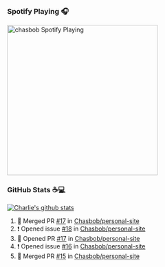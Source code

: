 ### Spotify Playing 🎧

[<img src="https://novatorem.chasbob.vercel.app/api/spotify" alt="chasbob Spotify Playing" width="350" />](https://open.spotify.com/user/charlie2026)

### GitHub Stats :coffee::computer:

[![Charlie's github stats](https://github-readme-stats-six-tau.vercel.app/api?username=chasbob)](https://github.com/anuraghazra/github-readme-stats)

<!--START_SECTION:activity-->
1. 🎉 Merged PR [#17](https://github.com/Chasbob/personal-site/pull/17) in [Chasbob/personal-site](https://github.com/Chasbob/personal-site)
2. ❗️ Opened issue [#18](https://github.com/Chasbob/personal-site/issues/18) in [Chasbob/personal-site](https://github.com/Chasbob/personal-site)
3. 💪 Opened PR [#17](https://github.com/Chasbob/personal-site/pull/17) in [Chasbob/personal-site](https://github.com/Chasbob/personal-site)
4. ❗️ Opened issue [#16](https://github.com/Chasbob/personal-site/issues/16) in [Chasbob/personal-site](https://github.com/Chasbob/personal-site)
5. 🎉 Merged PR [#15](https://github.com/Chasbob/personal-site/pull/15) in [Chasbob/personal-site](https://github.com/Chasbob/personal-site)
<!--END_SECTION:activity-->
